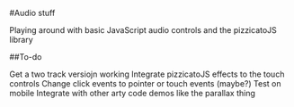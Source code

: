 #Audio stuff

Playing around with basic JavaScript audio controls and the pizzicatoJS library

##To-do

Get a two track versiojn working
Integrate pizzicatoJS effects to the touch controls
Change click events to pointer or touch events (maybe?)
Test on mobile
Integrate with other arty code demos like the parallax thing
